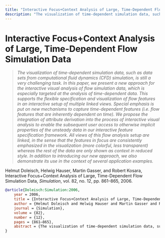 ```yaml
---
title: "Interactive Focus+Context Analysis of Large, Time-Dependent Flow Simulation Data"
description: "The visualization of time-dependent simulation data, such as data sets from computational fluid dynamics (CFD) simulation, is still a very challenging task. In this paper, we present a new approach for the interactive visual analysis of flow simulation data, which is especially targeted at the analysis of time-dependent data. This supports the flexible specification and visualization of flow features in an interactive setup of multiple linked views. Special emphasis is put on new mechanisms to capture time-dependent features (i.e. flow features that are inherently dependent on time). We propose the integration of attribute derivation into the process of interactive visual analysis to enable the subsequent user access to otherwise implicit properties of the unsteady data in our interactive feature specification framework. All views of this flow analysis setup are linked, in the sense that the features in focus are consistently emphasized in the visualization (more colorful, less transparent) whereas the rest of the data are only shown as context in reduced style. In addition to introducing our new approach, we also demonstrate its use in the context of several application examples."
---
```


# Interactive Focus+Context Analysis of Large, Time-Dependent Flow Simulation Data

> _The visualization of time-dependent simulation data, such as data sets from computational fluid dynamics (CFD) simulation, is still a very challenging task. In this paper, we present a new approach for the interactive visual analysis of flow simulation data, which is especially targeted at the analysis of time-dependent data. This supports the flexible specification and visualization of flow features in an interactive setup of multiple linked views. Special emphasis is put on new mechanisms to capture time-dependent features (i.e. flow features that are inherently dependent on time). We propose the integration of attribute derivation into the process of interactive visual analysis to enable the subsequent user access to otherwise implicit properties of the unsteady data in our interactive feature specification framework. All views of this flow analysis setup are linked, in the sense that the features in focus are consistently emphasized in the visualization (more colorful, less transparent) whereas the rest of the data are only shown as context in reduced style. In addition to introducing our new approach, we also demonstrate its use in the context of several application examples._

Helmut Doleisch, Helwig Hauser, Martin Gasser, and Robert Kosara, Interactive Focus+Context Analysis of Large, Time-Dependent Flow Simulation Data, _Simulation_, vol. 82, no. 12, pp. 861–865, 2006.


```bibtex
@article{Doleisch:Simulation:2006,
	year = 2006,
	title = {Interactive Focus+Context Analysis of Large, Time-Dependent Flow Simulation Data},
	author = {Helmut Doleisch and Helwig Hauser and Martin Gasser and Robert Kosara},
	journal = {Simulation},
	volume = {82},
	number = {12},
	pages = {861–865},
	abstract = {The visualization of time-dependent simulation data, such as data sets from computational fluid dynamics (CFD) simulation, is still a very challenging task. In this paper, we present a new approach for the interactive visual analysis of flow simulation data, which is especially targeted at the analysis of time-dependent data. This supports the flexible specification and visualization of flow features in an interactive setup of multiple linked views. Special emphasis is put on new mechanisms to capture time-dependent features (i.e. flow features that are inherently dependent on time). We propose the integration of attribute derivation into the process of interactive visual analysis to enable the subsequent user access to otherwise implicit properties of the unsteady data in our interactive feature specification framework. All views of this flow analysis setup are linked, in the sense that the features in focus are consistently emphasized in the visualization (more colorful, less transparent) whereas the rest of the data are only shown as context in reduced style. In addition to introducing our new approach, we also demonstrate its use in the context of several application examples.},
}
```

